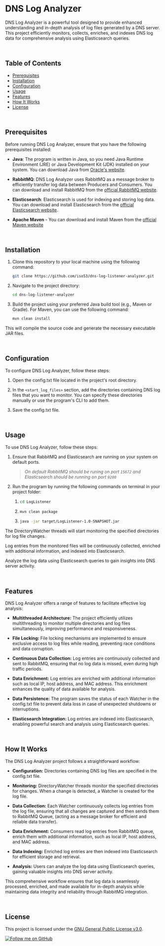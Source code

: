 # DNS Log Analyzer

DNS Log Analyzer is a powerful tool designed to provide enhanced understanding and in-depth analysis of log files generated by a DNS server. This project efficiently monitors, collects, enriches, and indexes DNS log data for comprehensive analysis using Elasticsearch queries.

<br>

## Table of Contents

- [Prerequisites](#prerequisites)
- [Installation](#installation)
- [Configuration](#configuration)
- [Usage](#usage)
- [Features](#features)
- [How It Works](#how-it-works)
- [License](#license)

<br>

## Prerequisites

Before running DNS Log Analyzer, ensure that you have the following prerequisites installed:

- **Java**: The program is written in Java, so you need Java Runtime Environment (JRE) or Java Development Kit (JDK) installed on your system. You can download Java from [Oracle's website](https://www.oracle.com/java/technologies/).

- **RabbitMQ**: DNS Log Analyzer uses RabbitMQ as a message broker to efficiently transfer log data between Producers and Consumers. You can download and install RabbitMQ from the [official RabbitMQ website](https://www.rabbitmq.com/download.html).

- **Elasticsearch**: Elasticsearch is used for indexing and storing log data. You can download and install Elasticsearch from the [official Elasticsearch website](https://www.elastic.co/downloads/elasticsearch).

- **Apache Maven** - You can download and install Maven from the [official Maven website](https://maven.apache.org/download.cgi) 

<br>

## Installation

1. Clone this repository to your local machine using the following command:

   ```bash
   git clone https://github.com/iso53/dns-log-listener-analyzer.git

2. Navigate to the project directory:

   ```bash
   cd dns-log-listener-analyzer

3. Build the project using your preferred Java build tool (e.g., Maven or Gradle). For Maven, you can use the following command:
   ```bash
   mvn clean install

This will compile the source code and generate the necessary executable JAR files.

<br>

## Configuration

To configure DNS Log Analyzer, follow these steps:

1. Open the config.txt file located in the project's root directory.

2. In the ```<start_log_files>``` section, add the directories containing DNS log files that you want to monitor. You can specify these directories manually or use the program's CLI to add them.

3. Save the config.txt file.

<br>

## Usage
To use DNS Log Analyzer, follow these steps:

1. Ensure that RabbitMQ and Elasticsearch are running on your system on default ports.
   
   > *On default RabbitMQ should be runing on port ```15672``` and Elasticsearch should be running on port ```9200```*

2. Run the program by running the following commands on terminal in your project folder:
   1. ```bash
      cd LogListener
   3. ```bash
      mvn clean package
   4. ```bash
      java -jar target/LogListener-1.0-SNAPSHOT.jar
      
The DirectoryWatcher threads will start monitoring the specified directories for log file changes.

Log entries from the monitored files will be continuously collected, enriched with additional information, and indexed into Elasticsearch.

Analyze the log data using Elasticsearch queries to gain insights into DNS server activity.

<br>

## Features

DNS Log Analyzer offers a range of features to facilitate effective log analysis:

- **Multithreaded Architecture:** The project efficiently utilizes multithreading to monitor multiple directories and log files simultaneously, improving performance and responsiveness.

- **File Locking:** File locking mechanisms are implemented to ensure exclusive access to log files while reading, preventing race conditions and data corruption.

- **Continuous Data Collection:** Log entries are continuously collected and sent to RabbitMQ, ensuring that no log data is missed, even during high traffic periods.

- **Data Enrichment:** Log entries are enriched with additional information such as local IP, host address, and MAC address. This enrichment enhances the quality of data available for analysis.

- **Data Persistence:** The program saves the status of each Watcher in the config.txt file to prevent data loss in case of unexpected shutdowns or interruptions.

- **Elasticsearch Integration:** Log entries are indexed into Elasticsearch, enabling powerful search and analysis using Elasticsearch queries.

<br>

## How It Works
The DNS Log Analyzer project follows a straightforward workflow:

- **Configuration:** Directories containing DNS log files are specified in the config.txt file.

- **Monitoring:** DirectoryWatcher threads monitor the specified directories for changes. When a change is detected, a Watcher is created for the log file.

- **Data Collection:** Each Watcher continuously collects log entries from the log file, ensuring that all changes are captured and then sends them to RabbitMQ Queue, (acting as a message broker for efficient and reliable data transfer).

- **Data Enrichment:** Consumers read log entries from RabbitMQ queue, enrich them with additional information, such as local IP, host address, and MAC address.

- **Data Indexing:** Enriched log entries are then indexed into Elasticsearch for efficient storage and retrieval.

- **Analysis:** Users can analyze the log data using Elasticsearch queries, gaining valuable insights into DNS server activity.

This comprehensive workflow ensures that log data is seamlessly processed, enriched, and made available for in-depth analysis while maintaining data integrity and reliability through RabbitMQ integration.

<br>

 ## License

 This project is licensed under the [GNU General Public License v3.0](LICENSE).

 [![Follow me on GitHub](https://img.shields.io/github/followers/iso53?label=Follow%20%40iso53&style=social)](https://github.com/iso53)
